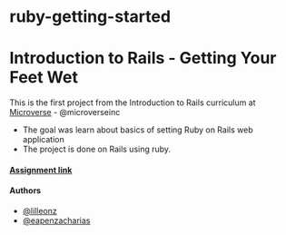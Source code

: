 # ruby-getting-started
# Introduction to Rails - Getting Your Feet Wet

This is the first project from the Introduction to Rails curriculum at [Microverse](https://www.microverse.org/) - @microverseinc
* The goal was learn about basics of setting Ruby on Rails web application
* The project is done on Rails using ruby.

#### [Assignment link](https://www.theodinproject.com/courses/ruby-on-rails/lessons/getting-your-feet-wet)  

#### Authors

* [@lilleonz](https://github.com/lilleonz)
* [@eapenzacharias](https://github.com/eapenzacharias)
